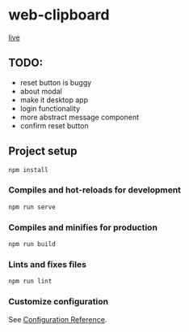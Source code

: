 # web-clipboard

[live](https://maciejziemichod.github.io/web-clipboard/)

## TODO:

- reset button is buggy
- about modal
- make it desktop app
- login functionality
- more abstract message component
- confirm reset button

## Project setup

```
npm install
```

### Compiles and hot-reloads for development

```
npm run serve
```

### Compiles and minifies for production

```
npm run build
```

### Lints and fixes files

```
npm run lint
```

### Customize configuration

See [Configuration Reference](https://cli.vuejs.org/config/).
